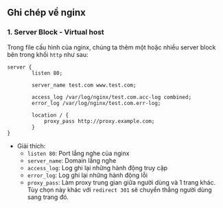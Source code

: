 ## Ghi chép về nginx

### 1. Server Block - Virtual host

Trong file cấu hình của nginx, chúng ta thêm một hoặc nhiều server block bên trong khối `http` như sau:

```
server {
        listen 80;
		
        server_name test.com www.test.com;
		
		access_log /var/log/nginx/test.com.acc-log combined;
		error_log /var/log/nginx/test.com.err-log;
		
        location / {
			proxy_pass http://proxy.example.com;
        }
}
```

- Giải thích:
	- `listen 80`: Port lắng nghe của nginx
	- `server_name`: Domain lắng nghe
	- `access_log`: Log ghi lại những hành động truy cập
	- `error_log`: Log ghi lại những hành động lỗi
	- `proxy_pass`: Làm proxy trung gian giữa người dùng và 1 trang khác. Tùy chọn này khác với `redirect 301` sẽ chuyển thẳng người dùng sang trang đó.